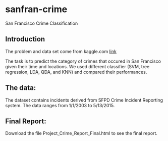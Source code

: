 # sanfran-crime
San Francisco Crime Classification

## Introduction

The problem and data set come from kaggle.com
[link](https://www.kaggle.com/c/sf-crime)

The task is to predict the category of crimes that occured in San Francisco given their time and locations. We used different classifier (SVM, tree regression, LDA, QDA, and KNN) and compared their performances.

## The data:

The dataset contains incidents derived from SFPD Crime Incident Reporting system. The data ranges from 1/1/2003 to 5/13/2015. 

## Final Report:

Download the file Project_Crime_Report_Final.html to see the final report.
